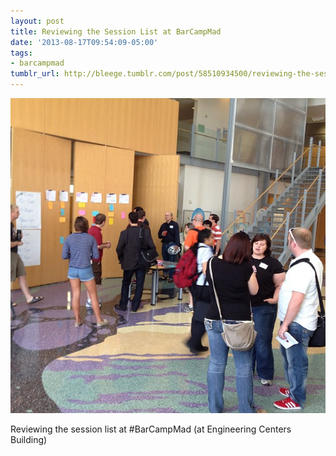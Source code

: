 ```yaml
---
layout: post
title: Reviewing the Session List at BarCampMad
date: '2013-08-17T09:54:09-05:00'
tags:
- barcampmad
tumblr_url: http://bleege.tumblr.com/post/58510934500/reviewing-the-session-list-at-barcampmad-at
---
```


![](/tumblr_files/tumblr_mrok29tejG1rsjbmgo1_1280.jpg)

<!--excerpt.start-->
Reviewing the session list at #BarCampMad (at Engineering Centers Building)
<!--excerpt.end-->